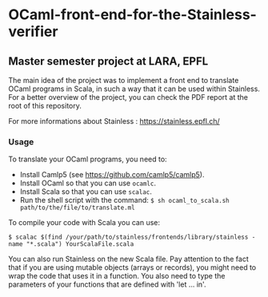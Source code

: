 # OCaml-front-end-for-the-Stainless-verifier
## Master semester project at LARA, EPFL

The main idea of the project was to implement a front end to translate OCaml programs in Scala, in such a way that it can be used within Stainless.
For a better overview of the project, you can check the PDF report at the root of this repository.

For more informations about Stainless : <https://stainless.epfl.ch/>

### Usage

To translate your OCaml programs, you need to: 
  * Install Camlp5 (see <https://github.com/camlp5/camlp5>).
  * Install OCaml so that you can use `ocamlc`.
  * Install Scala so that you can use `scalac`.
  * Run the shell script with the command: 
   ```$ sh ocaml_to_scala.sh path/to/the/file/to/translate.ml```

To compile your code with Scala you can use:

```$ scalac $(find /your/path/to/stainless/frontends/library/stainless -name "*.scala") YourScalaFile.scala```

You can also run Stainless on the new Scala file.
Pay attention to the fact that if you are using mutable objects (arrays or records), you might need to wrap the code that uses it in a function.
You also need to type the parameters of your functions that are defined with 'let ... in'.
